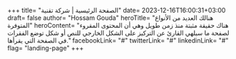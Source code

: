 +++
title= "الصفحة الرئيسية | شركة تقنية"
date= 2023-12-16T16:00:31+03:00
draft= false
author= "Hossam Gouda"
heroTitle= "هنالك العديد من الأنواع المتوفرة"
heroContent= "هناك حقيقة مثبتة منذ زمن طويل وهي أن المحتوى المقروء لصفحة ما سيلهي القارئ عن التركيز على الشكل الخارجي للنص أو شكل توضع الفقرات في الصفحة التي يقرأها."
facebookLink= "#"
twitterLink= "#"
linkedinLink= "#"
flag= "landing-page"
+++
